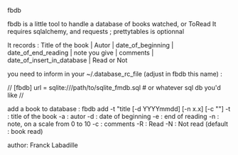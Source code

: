fbdb


fbdb is a little tool to handle a database of books watched, or ToRead
It requires sqlalchemy, and requests ; prettytables is optionnal

It records :
Title of the book | Autor |  date_of_beginning | date_of_end_reading | note you give | comments | date_of_insert_in_database | Read or Not

you need to inform in your ~/.database_rc_file (adjust in fbdb this name) :

//
[fbdb]
url = sqlite:///path/to/sqlite_fmdb.sql   # or whatever sql db you'd like
//

add a book to database :
fbdb add -t "title [-d YYYYmmdd] [-n x.x] [-c ""]
	-t : title of the book
	-a : autor
	-d : date of beginning
	-e : end of reading
	-n : note, on a scale from 0 to 10
	-c : comments
	-R : Read
	-N : Not read   (default : book read)

author: Franck Labadille
